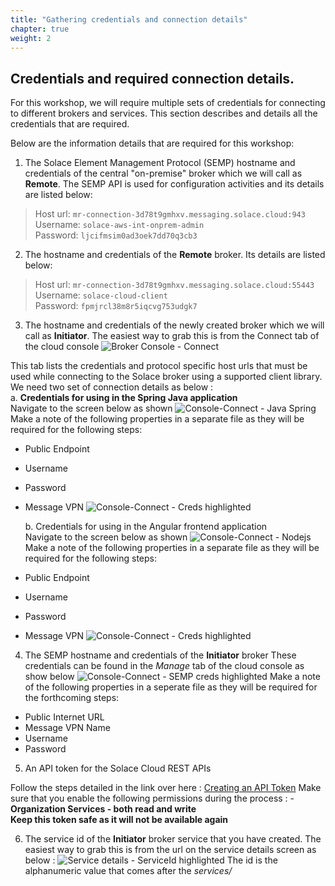 ```yaml
---
title: "Gathering credentials and connection details" 
chapter: true
weight: 2 
---
```


## Credentials and required connection details.

For this workshop, we will require multiple sets of credentials for connecting to different brokers and services. 
This section describes and details all the credentials that are required.

Below are the information details that are required for this workshop:

1. The Solace Element Management Protocol (SEMP) hostname and credentials of the central "on-premise" broker which we will call as **Remote**.
The SEMP API is used for configuration activities and its details are listed below: 
>   Host url: `mr-connection-3d78t9gmhxv.messaging.solace.cloud:943` \
    Username: `solace-aws-int-onprem-admin` \
    Password: `ljcifmsim0ad3oek7dd70q3cb3`

2. The hostname and credentials of the **Remote** broker. Its details are listed below:
>   Host url: `mr-connection-3d78t9gmhxv.messaging.solace.cloud:55443` \
    Username: `solace-cloud-client` \
    Password: `fpmjrcl38m8r5iqcvg753udgk7`

3. The hostname and credentials of the newly created broker which we will call as **Initiator**.
 The easiest way to grab this is from the Connect tab of the cloud console
![Broker Console - Connect](/images/moduleOne/brokerconsole_connect.png)

This tab lists the credentials and protocol specific host urls that must be used while connecting to the Solace broker using a supported client library. \
We need two set of connection details as below : \
a. **Credentials for using in the Spring Java application** \
    Navigate to the screen below as shown
![Console-Connect - Java Spring](/images/moduleOne/brokerconsole_connect_creds_java.png)
Make a note of the following properties in a separate file as they will be required for the following steps:
- Public Endpoint
- Username
- Password
- Message VPN
![Console-Connect - Creds highlighted](/images/moduleOne/brokerconsole_connect_creds_java_highlighted.png) 

  b. Credentials for using in the Angular frontend application \
  Navigate to the screen below as shown
  ![Console-Connect - Nodejs](/images/moduleOne/brokerconsole_connect_creds_nodejs.png)
  Make a note of the following properties in a separate file as they will be required for the following steps:
- Public Endpoint
- Username
- Password
- Message VPN
  ![Console-Connect - Creds highlighted](/images/moduleOne/brokerconsole_connect_creds_nodejs_highlighted.png)

4. The SEMP hostname and credentials of the **Initiator** broker
These credentials can be found in the _Manage_ tab of the cloud console as show below
![Console-Connect - SEMP creds highlighted](/images/moduleOne/brokerconsole_manage_creds_semp_highlighted.png)
Make a note of the following properties in a seperate file as they will be required for the forthcoming steps:
- Public Internet URL
- Message VPN Name
- Username
- Password

5. An API token for the Solace Cloud REST APIs

Follow the steps detailed in the link over here : [Creating an API Token](https://docs.solace.com/Cloud/ght_api_tokens.htm#Create)
Make sure that you enable the following permissions during the process :
    - **Organization Services - both read and write** \
**Keep this token safe as it will not be available again**

6. The service id of the **Initiator** broker service that you have created.
    The easiest way to grab this is from the url on the service details screen as below :
![Service details - ServiceId highlighted](/images/moduleOne/service_details.png) 
The id is the alphanumeric value that comes after the _services/_